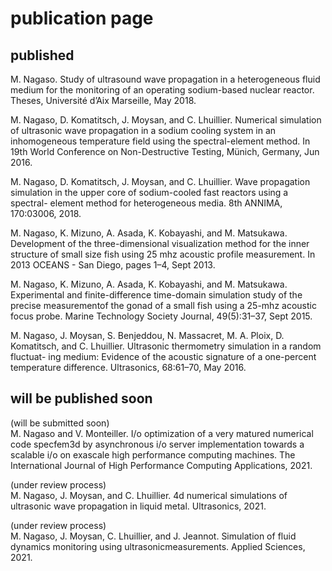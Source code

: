 # publication page

## published
M. Nagaso. Study of ultrasound wave propagation in a heterogeneous fluid
medium for the monitoring of an operating sodium-based nuclear reactor. Theses,
Université d’Aix Marseille, May 2018.

M. Nagaso, D. Komatitsch, J. Moysan, and C. Lhuillier. Numerical simulation
of ultrasonic wave propagation in a sodium cooling system in an inhomogeneous
temperature field using the spectral-element method. In 19th World Conference
on Non-Destructive Testing, Münich, Germany, Jun 2016.

M. Nagaso, D. Komatitsch, J. Moysan, and C. Lhuillier. Wave propagation
simulation in the upper core of sodium-cooled fast reactors using a spectral-
element method for heterogeneous media. 8th ANNIMA, 170:03006, 2018.

M. Nagaso, K. Mizuno, A. Asada, K. Kobayashi, and M. Matsukawa. Development
of the three-dimensional visualization method for the inner structure of small size
fish using 25 mhz acoustic profile measurement. In 2013 OCEANS - San Diego,
pages 1–4, Sept 2013.

M. Nagaso, K. Mizuno, A. Asada, K. Kobayashi, and M. Matsukawa. Experimental and finite-difference time-domain simulation study of the precise measurementof the gonad of a small fish using a 25-mhz acoustic focus probe.
Marine Technology Society Journal, 49(5):31–37, Sept 2015.

M. Nagaso, J. Moysan, S. Benjeddou, N. Massacret, M. A. Ploix, D. Komatitsch,
and C. Lhuillier. Ultrasonic thermometry simulation in a random fluctuat-
ing medium: Evidence of the acoustic signature of a one-percent temperature
difference. Ultrasonics, 68:61–70, May 2016.

## will be published soon
(will be submitted soon)  
M. Nagaso and V. Monteiller. I/o optimization of a very matured numerical
code specfem3d by asynchronous i/o server implementation towards a scalable i/o
on exascale high performance computing machines. The
International Journal of High Performance Computing Applications, 2021.

(under review process)  
M. Nagaso, J. Moysan, and C. Lhuillier. 4d numerical simulations of ultrasonic
wave propagation in liquid metal. Ultrasonics, 2021.

(under review process)  
M. Nagaso, J. Moysan, C. Lhuillier, and J. Jeannot. Simulation of fluid dynamics
monitoring using ultrasonicmeasurements. Applied Sciences,
2021.